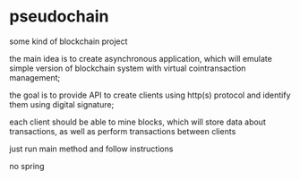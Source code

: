# pseudochain
some kind of blockchain project

the main idea is to create asynchronous application, which will emulate 
simple version of blockchain system with virtual cointransaction management;

the goal is to provide API to create clients using http(s) protocol and identify them using digital signature;

each client should be able to mine blocks, which will store data about transactions, as well as perform transactions between clients

just run main method and follow instructions

no spring
